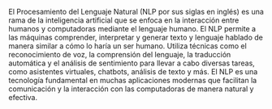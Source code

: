 El Procesamiento del Lenguaje Natural (NLP por sus siglas en inglés) es una rama de la inteligencia artificial que se enfoca en la interacción entre humanos y computadoras mediante el lenguaje humano. El NLP permite a las máquinas comprender, interpretar y generar texto y lenguaje hablado de manera similar a cómo lo haría un ser humano. Utiliza técnicas como el reconocimiento de voz, la comprensión del lenguaje, la traducción automática y el análisis de sentimiento para llevar a cabo diversas tareas, como asistentes virtuales, chatbots, análisis de texto y más. El NLP es una tecnología fundamental en muchas aplicaciones modernas que facilitan la comunicación y la interacción con las computadoras de manera natural y efectiva.